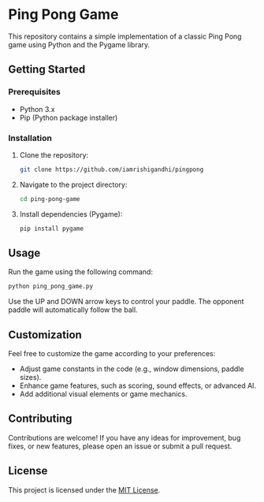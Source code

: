 # Ping Pong Game

This repository contains a simple implementation of a classic Ping Pong game using Python and the Pygame library.

## Getting Started

### Prerequisites

- Python 3.x
- Pip (Python package installer)

### Installation

1. Clone the repository:

   ```bash
   git clone https://github.com/iamrishigandhi/pingpong
   ```

2. Navigate to the project directory:

   ```bash
   cd ping-pong-game
   ```

3. Install dependencies (Pygame):

   ```bash
   pip install pygame
   ```

## Usage

Run the game using the following command:

```bash
python ping_pong_game.py
```

Use the UP and DOWN arrow keys to control your paddle. The opponent paddle will automatically follow the ball.

## Customization

Feel free to customize the game according to your preferences:

- Adjust game constants in the code (e.g., window dimensions, paddle sizes).
- Enhance game features, such as scoring, sound effects, or advanced AI.
- Add additional visual elements or game mechanics.

## Contributing

Contributions are welcome! If you have any ideas for improvement, bug fixes, or new features, please open an issue or submit a pull request.

## License

This project is licensed under the [MIT License](LICENSE).
